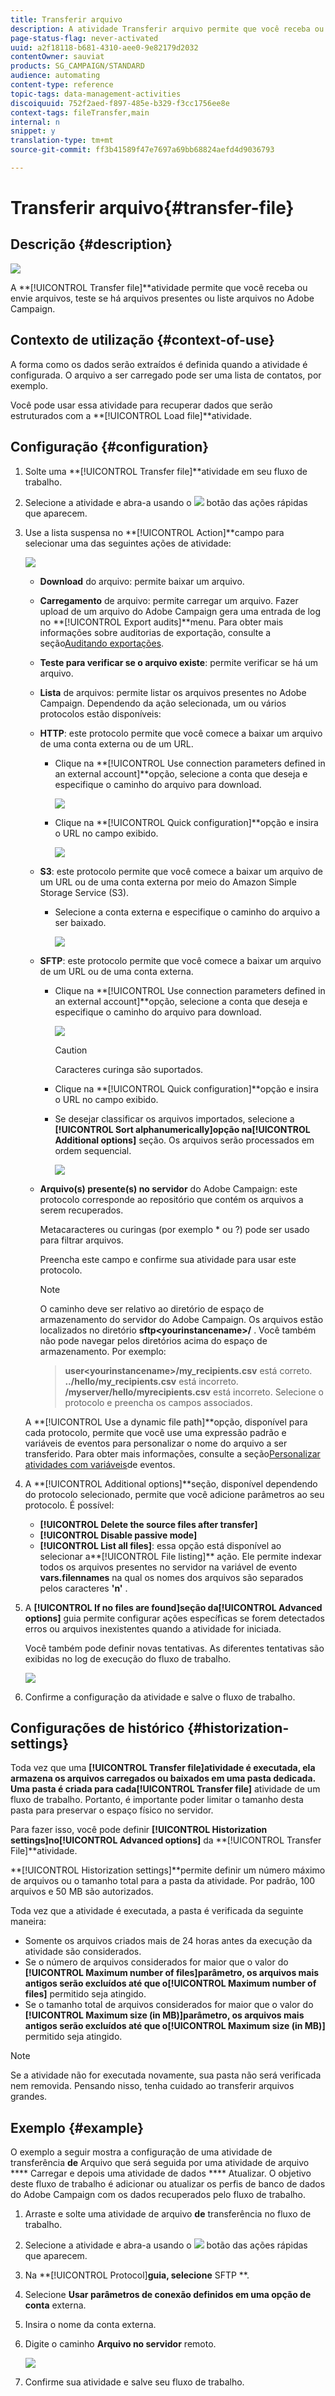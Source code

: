 ```yaml
---
title: Transferir arquivo
description: A atividade Transferir arquivo permite que você receba ou envie arquivos, teste se há arquivos presentes ou liste arquivos no Adobe Campaign.
page-status-flag: never-activated
uuid: a2f18118-b681-4310-aee0-9e82179d2032
contentOwner: sauviat
products: SG_CAMPAIGN/STANDARD
audience: automating
content-type: reference
topic-tags: data-management-activities
discoiquuid: 752f2aed-f897-485e-b329-f3cc1756ee8e
context-tags: fileTransfer,main
internal: n
snippet: y
translation-type: tm+mt
source-git-commit: ff3b41589f47e7697a69bb68824aefd4d9036793

---
```



# Transferir arquivo{#transfer-file}

## Descrição {#description}

![](assets/file_transfer.png)

A **[!UICONTROL Transfer file]**atividade permite que você receba ou envie arquivos, teste se há arquivos presentes ou liste arquivos no Adobe Campaign.

## Contexto de utilização {#context-of-use}

A forma como os dados serão extraídos é definida quando a atividade é configurada. O arquivo a ser carregado pode ser uma lista de contatos, por exemplo.

Você pode usar essa atividade para recuperar dados que serão estruturados com a **[!UICONTROL Load file]**atividade.

## Configuração {#configuration}

1. Solte uma **[!UICONTROL Transfer file]**atividade em seu fluxo de trabalho.
1. Selecione a atividade e abra-a usando o ![](assets/edit_darkgrey-24px.png) botão das ações rápidas que aparecem.
1. Use a lista suspensa no **[!UICONTROL Action]**campo para selecionar uma das seguintes ações de atividade:

   ![](assets/wkf_file_transfer_01.png)

   * **Download** do arquivo: permite baixar um arquivo.
   * **Carregamento** de arquivo: permite carregar um arquivo. Fazer upload de um arquivo do Adobe Campaign gera uma entrada de log no **[!UICONTROL Export audits]**menu. Para obter mais informações sobre auditorias de exportação, consulte a seção[Auditando exportações](../../administration/using/auditing-export-logs.md).
   * **Teste para verificar se o arquivo existe**: permite verificar se há um arquivo.
   * **Lista** de arquivos: permite listar os arquivos presentes no Adobe Campaign.
   Dependendo da ação selecionada, um ou vários protocolos estão disponíveis:

   * **HTTP**: este protocolo permite que você comece a baixar um arquivo de uma conta externa ou de um URL.

      * Clique na **[!UICONTROL Use connection parameters defined in an external account]**opção, selecione a conta que deseja e especifique o caminho do arquivo para download.

         ![](assets/wkf_file_transfer_03.png)

      * Clique na **[!UICONTROL Quick configuration]**opção e insira o URL no campo exibido.

         ![](assets/wkf_file_transfer_04.png)
   * **S3**: este protocolo permite que você comece a baixar um arquivo de um URL ou de uma conta externa por meio do Amazon Simple Storage Service (S3).

      * Selecione a conta externa e especifique o caminho do arquivo a ser baixado.

         ![](assets/wkf_file_transfer_08.png)
   * **SFTP**: este protocolo permite que você comece a baixar um arquivo de um URL ou de uma conta externa.

      * Clique na **[!UICONTROL Use connection parameters defined in an external account]**opção, selecione a conta que deseja e especifique o caminho do arquivo para download.

         ![](assets/wkf_file_transfer_07.png)

         >[!CAUTION]
         >
         >Caracteres curinga são suportados.

      * Clique na **[!UICONTROL Quick configuration]**opção e insira o URL no campo exibido.
      * Se desejar classificar os arquivos importados, selecione a **[!UICONTROL Sort alphanumerically]**opção na**[!UICONTROL Additional options]** seção. Os arquivos serão processados em ordem sequencial.

         ![](assets/wkf_file_transfer_sort.png)
   * **Arquivo(s) presente(s) no servidor** do Adobe Campaign: este protocolo corresponde ao repositório que contém os arquivos a serem recuperados.

      Metacaracteres ou curingas (por exemplo * ou ?) pode ser usado para filtrar arquivos.

      Preencha este campo e confirme sua atividade para usar este protocolo.

      >[!NOTE]
      >
      >O caminho deve ser relativo ao diretório de espaço de armazenamento do servidor do Adobe Campaign. Os arquivos estão localizados no diretório **sftp&lt;yourinstancename>/** . Você também não pode navegar pelos diretórios acima do espaço de armazenamento. Por exemplo:

      >**user&lt;yourinstancename>/my_recipients.csv** está correto.
      **../hello/my_recipients.csv** está incorreto.
      **/myserver/hello/myrecipients.csv** está incorreto.
   Selecione o protocolo e preencha os campos associados.

   A **[!UICONTROL Use a dynamic file path]**opção, disponível para cada protocolo, permite que você use uma expressão padrão e variáveis de eventos para personalizar o nome do arquivo a ser transferido. Para obter mais informações, consulte a seção[Personalizar atividades com variáveis](../../automating/using/calling-a-workflow-with-external-parameters.md#customizing-activities-with-events-variables)de eventos.

1. A **[!UICONTROL Additional options]**seção, disponível dependendo do protocolo selecionado, permite que você adicione parâmetros ao seu protocolo. É possível:

   * **[!UICONTROL Delete the source files after transfer]**
   * **[!UICONTROL Disable passive mode]**
   * **[!UICONTROL List all files]**: essa opção está disponível ao selecionar a**[!UICONTROL File listing]** ação. Ele permite indexar todos os arquivos presentes no servidor na variável de evento **vars.filennames** na qual os nomes dos arquivos são separados pelos caracteres **&#39;n&#39;** .

1. A **[!UICONTROL If no files are found]**seção da**[!UICONTROL Advanced options]** guia permite configurar ações específicas se forem detectados erros ou arquivos inexistentes quando a atividade for iniciada.

   Você também pode definir novas tentativas. As diferentes tentativas são exibidas no log de execução do fluxo de trabalho.

   ![](assets/wkf_file_transfer_09.png)

1. Confirme a configuração da atividade e salve o fluxo de trabalho.

## Configurações de histórico {#historization-settings}

Toda vez que uma **[!UICONTROL Transfer file]**atividade é executada, ela armazena os arquivos carregados ou baixados em uma pasta dedicada. Uma pasta é criada para cada**[!UICONTROL Transfer file]** atividade de um fluxo de trabalho. Portanto, é importante poder limitar o tamanho desta pasta para preservar o espaço físico no servidor.

Para fazer isso, você pode definir **[!UICONTROL Historization settings]**no**[!UICONTROL Advanced options]** da **[!UICONTROL Transfer File]**atividade.

**[!UICONTROL Historization settings]**permite definir um número máximo de arquivos ou o tamanho total para a pasta da atividade. Por padrão, 100 arquivos e 50 MB são autorizados.

Toda vez que a atividade é executada, a pasta é verificada da seguinte maneira:

* Somente os arquivos criados mais de 24 horas antes da execução da atividade são considerados.
* Se o número de arquivos considerados for maior que o valor do **[!UICONTROL Maximum number of files]**parâmetro, os arquivos mais antigos serão excluídos até que o**[!UICONTROL Maximum number of files]** permitido seja atingido.
* Se o tamanho total de arquivos considerados for maior que o valor do **[!UICONTROL Maximum size (in MB)]**parâmetro, os arquivos mais antigos serão excluídos até que o**[!UICONTROL Maximum size (in MB)]** permitido seja atingido.

>[!NOTE]
Se a atividade não for executada novamente, sua pasta não será verificada nem removida. Pensando nisso, tenha cuidado ao transferir arquivos grandes.

## Exemplo {#example}

O exemplo a seguir mostra a configuração de uma atividade de transferência **de** Arquivo que será seguida por uma atividade de arquivo **** Carregar e depois uma atividade de dados **** Atualizar. O objetivo deste fluxo de trabalho é adicionar ou atualizar os perfis de banco de dados do Adobe Campaign com os dados recuperados pelo fluxo de trabalho.

1. Arraste e solte uma atividade de arquivo **de** transferência no fluxo de trabalho.
1. Selecione a atividade e abra-a usando o ![](assets/edit_darkgrey-24px.png) botão das ações rápidas que aparecem.
1. Na **[!UICONTROL Protocol]**guia, selecione** SFTP **.
1. Selecione **Usar parâmetros de conexão definidos em uma opção de conta** externa.
1. Insira o nome da conta externa.
1. Digite o caminho **Arquivo no servidor** remoto.

   ![](assets/wkf_file_transfer_07.png)

1. Confirme sua atividade e salve seu fluxo de trabalho.

